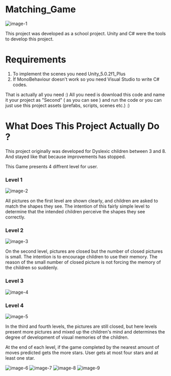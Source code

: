 # Matching_Game

![image-1](https://user-images.githubusercontent.com/23306994/30268067-302de8ce-96ed-11e7-941a-7ad9f61208fd.jpg)

This project was developed as a school project. Unity and C# were the tools to develop this project.

# Requirements
1. To implement the scenes you need Unity_5.0.2f1_Plus
2. İf MonoBehaviour doesn't work so you need Visual Studio to write C# codes.

That is actually all you need :) All you need is download this code and name it your project as "Second" ( as you can see ) and run the code or you can just use this project assets (prefabs, scripts, scenes etc.) :)

# What Does This Project Actually Do ?
This project originally was developed for Dyslexic children between 3 and 8. And stayed like that because improvements has stopped.

This Game presents 4 diffrent level for user. 

### Level 1
![image-2](https://user-images.githubusercontent.com/23306994/30268151-7ee90f8e-96ed-11e7-8e86-91281c7754ae.jpg)

All pictures on the first level are shown clearly, and children are asked to match the shapes they see. The intention of this fairly simple level to determine that the intended children perceive the shapes they see correctly.

### Level 2
![image-3](https://user-images.githubusercontent.com/23306994/30268774-788260bc-96ef-11e7-8133-2610d5e35560.jpg)

On the second level, pictures are closed but the number of closed pictures is small. The intention is to encourage children to use their memory. The reason of the small number of closed picture is not forcing the memory of the children so suddenly.

### Level 3
![image-4](https://user-images.githubusercontent.com/23306994/30269071-61f0520e-96f0-11e7-8ebe-d37d54a0110f.jpg)

### Level 4
![image-5](https://user-images.githubusercontent.com/23306994/30269070-61c7af48-96f0-11e7-932b-42d3a5e8cfd7.jpg)

In the third and fourth levels, the pictures are still closed, but here levels present more pictures and mixed up the children's mind and determines the degree of development of visual memories of the children.

At the end of each level, if the game completed by the nearest amount of moves predicted gets the more stars. User gets at most four stars and at least one star. 

![image-6](https://user-images.githubusercontent.com/23306994/30270368-04a9c9f4-96f5-11e7-8172-c09fb53826e0.jpg)
![image-7](https://user-images.githubusercontent.com/23306994/30270367-04a8cb4e-96f5-11e7-9672-c5629aa363e0.jpg)
![image-8](https://user-images.githubusercontent.com/23306994/30270369-04cea5ee-96f5-11e7-831f-f60bd892c9cf.jpg)
![image-9](https://user-images.githubusercontent.com/23306994/30270370-04d1d39a-96f5-11e7-88d3-664b153483e2.jpg)


